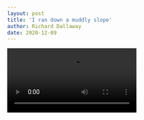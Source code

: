 ```yaml
---
layout: post
title: 'I ran down a muddly slope'
author: Richard Dallaway
date: 2020-12-09
---
```



<video controls autoplay playsinline>
    <source src="/video/dog_runs_down_muddy_path.mp4" type="video/mp4">
</video>
